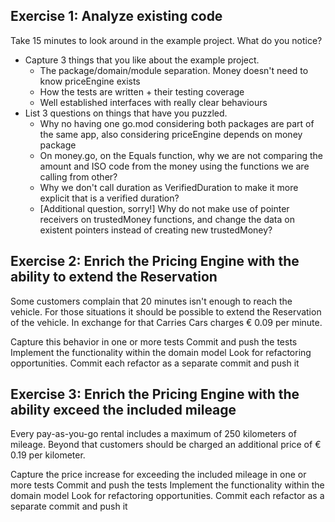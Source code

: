 ## Exercise 1: Analyze existing code

Take 15 minutes to look around in the example project. What do you notice?

- Capture 3 things that you like about the example project.
    - The package/domain/module separation. Money doesn't need to know priceEngine exists
    - How the tests are written + their testing coverage
    - Well established interfaces with really clear behaviours
- List 3 questions on things that have you puzzled.
    - Why no having one go.mod considering both packages are part of the same app, also considering priceEngine depends on money package
    - On money.go, on the Equals function, why we are not comparing the amount and ISO code from the money using the functions we are calling from other?
    - Why we don't call duration as VerifiedDuration to make it more explicit that is a verified duration?
    - [Additional question, sorry!] Why do not make use of pointer receivers on trustedMoney functions, and change the data on existent pointers instead of creating new trustedMoney?

## Exercise 2: Enrich the Pricing Engine with the ability to extend the Reservation

Some customers complain that 20 minutes isn't enough to reach the vehicle. 
For those situations it should be possible to extend the Reservation of the vehicle. 
In exchange for that Carries Cars charges € 0.09 per minute.

Capture this behavior in one or more tests
Commit and push the tests
Implement the functionality within the domain model
Look for refactoring opportunities. Commit each refactor as a separate commit and push it


## Exercise 3: Enrich the Pricing Engine with the ability exceed the included mileage

Every pay-as-you-go rental includes a maximum of 250 kilometers of mileage. 
Beyond that customers should be charged an additional price of € 0.19 per kilometer.

Capture the price increase for exceeding the included mileage in one or more tests
Commit and push the tests
Implement the functionality within the domain model
Look for refactoring opportunities. Commit each refactor as a separate commit and push it

